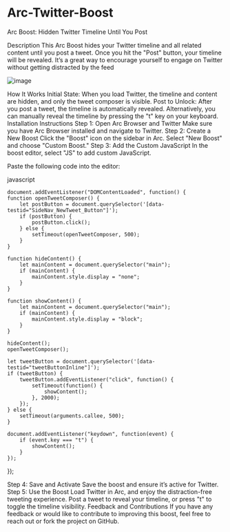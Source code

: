 # Arc-Twitter-Boost
Arc Boost: Hidden Twitter Timeline Until You Post

Description
This Arc Boost hides your Twitter timeline and all related content until you post a tweet. Once you hit the "Post" button, your timeline will be revealed. It’s a great way to encourage yourself to engage on Twitter without getting distracted by the feed

![image](https://github.com/user-attachments/assets/aa3ec0cf-a388-400c-8904-908dc4d90d5a)


How It Works
Initial State: When you load Twitter, the timeline and content are hidden, and only the tweet composer is visible.
Post to Unlock: After you post a tweet, the timeline is automatically revealed. Alternatively, you can manually reveal the timeline by pressing the "t" key on your keyboard.
Installation Instructions
Step 1: Open Arc Browser and Twitter
Make sure you have Arc Browser installed and navigate to Twitter.
Step 2: Create a New Boost
Click the "Boost" icon on the sidebar in Arc.
Select "New Boost" and choose "Custom Boost."
Step 3: Add the Custom JavaScript
In the boost editor, select "JS" to add custom JavaScript.

Paste the following code into the editor:

javascript


    document.addEventListener("DOMContentLoaded", function() {
    function openTweetComposer() {
        let postButton = document.querySelector('[data-testid="SideNav_NewTweet_Button"]');
        if (postButton) {
            postButton.click();
        } else {
            setTimeout(openTweetComposer, 500);
        }
    }

    function hideContent() {
        let mainContent = document.querySelector("main");
        if (mainContent) {
            mainContent.style.display = "none";
        }
    }

    function showContent() {
        let mainContent = document.querySelector("main");
        if (mainContent) {
            mainContent.style.display = "block";
        }
    }

    hideContent();
    openTweetComposer();

    let tweetButton = document.querySelector('[data-testid="tweetButtonInline"]');
    if (tweetButton) {
        tweetButton.addEventListener("click", function() {
            setTimeout(function() {
                showContent();
            }, 2000);
        });
    } else {
        setTimeout(arguments.callee, 500);
    }

    document.addEventListener("keydown", function(event) {
        if (event.key === "t") {
            showContent();
        }
    });
});


Step 4: Save and Activate
Save the boost and ensure it’s active for Twitter.
Step 5: Use the Boost
Load Twitter in Arc, and enjoy the distraction-free tweeting experience. Post a tweet to reveal your timeline, or press "t" to toggle the timeline visibility.
Feedback and Contributions
If you have any feedback or would like to contribute to improving this boost, feel free to reach out or fork the project on GitHub.

